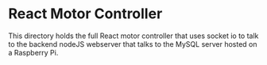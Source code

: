 # React Motor Controller
This directory holds the full React motor controller that uses socket io to talk to the backend nodeJS webserver that talks to the MySQL server hosted on a Raspberry Pi.
